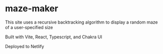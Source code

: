 # maze-maker

This site uses a recursive backtracking algorithm to display a random maze of a user-specified size

Built with Vite, React, Typescript, and Chakra UI

Deployed to Netlify

